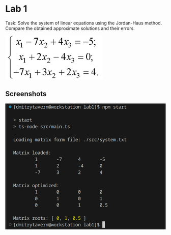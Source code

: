 # Lab 1

Task: Solve the system of linear equations using the Jordan-Haus method. Compare the obtained approximate solutions and their errors.

<img src=".github/image1.png">

## Screenshots

<img src=".github/image2.png">
